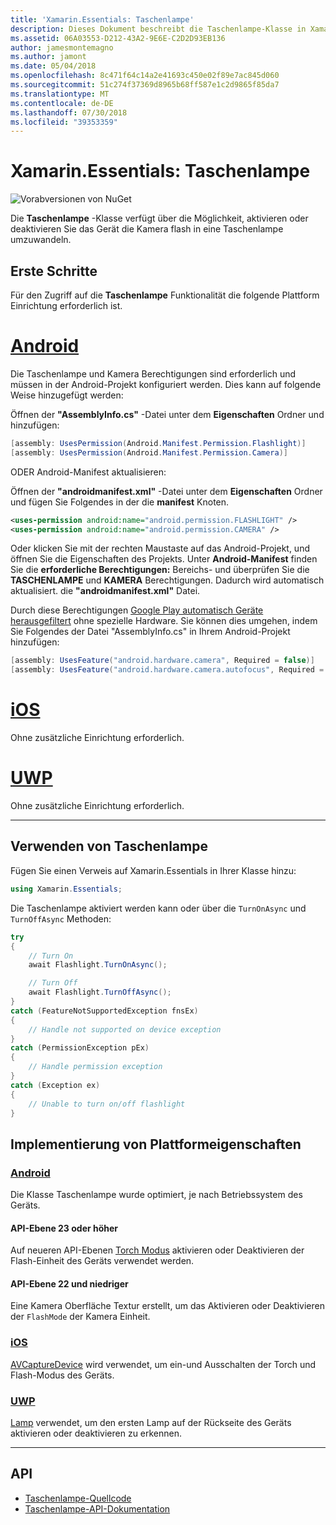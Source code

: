 ```yaml
---
title: 'Xamarin.Essentials: Taschenlampe'
description: Dieses Dokument beschreibt die Taschenlampe-Klasse in Xamarin.Essentials, mit der Möglichkeit zum Aktivieren oder deaktivieren Sie das Gerät die Kamera flash in eine Taschenlampe umzuwandeln.
ms.assetid: 06A03553-D212-43A2-9E6E-C2D2D93EB136
author: jamesmontemagno
ms.author: jamont
ms.date: 05/04/2018
ms.openlocfilehash: 8c471f64c14a2e41693c450e02f89e7ac845d060
ms.sourcegitcommit: 51c274f37369d8965b68ff587e1c2d9865f85da7
ms.translationtype: MT
ms.contentlocale: de-DE
ms.lasthandoff: 07/30/2018
ms.locfileid: "39353359"
---
```

# <a name="xamarinessentials-flashlight"></a>Xamarin.Essentials: Taschenlampe

![Vorabversionen von NuGet](~/media/shared/pre-release.png)

Die **Taschenlampe** -Klasse verfügt über die Möglichkeit, aktivieren oder deaktivieren Sie das Gerät die Kamera flash in eine Taschenlampe umzuwandeln.

## <a name="getting-started"></a>Erste Schritte

Für den Zugriff auf die **Taschenlampe** Funktionalität die folgende Plattform Einrichtung erforderlich ist.

# <a name="androidtabandroid"></a>[Android](#tab/android)

Die Taschenlampe und Kamera Berechtigungen sind erforderlich und müssen in der Android-Projekt konfiguriert werden. Dies kann auf folgende Weise hinzugefügt werden:

Öffnen der **"AssemblyInfo.cs"** -Datei unter dem **Eigenschaften** Ordner und hinzufügen:

```csharp
[assembly: UsesPermission(Android.Manifest.Permission.Flashlight)]
[assembly: UsesPermission(Android.Manifest.Permission.Camera)]
```

ODER Android-Manifest aktualisieren:

Öffnen der **"androidmanifest.xml"** -Datei unter dem **Eigenschaften** Ordner und fügen Sie Folgendes in der die **manifest** Knoten.

```xml
<uses-permission android:name="android.permission.FLASHLIGHT" />
<uses-permission android:name="android.permission.CAMERA" />
```

Oder klicken Sie mit der rechten Maustaste auf das Android-Projekt, und öffnen Sie die Eigenschaften des Projekts. Unter **Android-Manifest** finden Sie die **erforderliche Berechtigungen:** Bereichs- und überprüfen Sie die **TASCHENLAMPE** und **KAMERA** Berechtigungen. Dadurch wird automatisch aktualisiert. die **"androidmanifest.xml"** Datei.

Durch diese Berechtigungen [Google Play automatisch Geräte herausgefiltert](http://developer.android.com/guide/topics/manifest/uses-feature-element.html#permissions-features) ohne spezielle Hardware. Sie können dies umgehen, indem Sie Folgendes der Datei "AssemblyInfo.cs" in Ihrem Android-Projekt hinzufügen:

```csharp
[assembly: UsesFeature("android.hardware.camera", Required = false)]
[assembly: UsesFeature("android.hardware.camera.autofocus", Required = false)]
```

# <a name="iostabios"></a>[iOS](#tab/ios)

Ohne zusätzliche Einrichtung erforderlich.

# <a name="uwptabuwp"></a>[UWP](#tab/uwp)

Ohne zusätzliche Einrichtung erforderlich.

-----

## <a name="using-flashlight"></a>Verwenden von Taschenlampe

Fügen Sie einen Verweis auf Xamarin.Essentials in Ihrer Klasse hinzu:

```csharp
using Xamarin.Essentials;
```

Die Taschenlampe aktiviert werden kann oder über die `TurnOnAsync` und `TurnOffAsync` Methoden:

```csharp
try
{
    // Turn On
    await Flashlight.TurnOnAsync();

    // Turn Off
    await Flashlight.TurnOffAsync();
}
catch (FeatureNotSupportedException fnsEx)
{
    // Handle not supported on device exception
}
catch (PermissionException pEx)
{
    // Handle permission exception
}
catch (Exception ex)
{
    // Unable to turn on/off flashlight
}
```

## <a name="platform-implementation-specifics"></a>Implementierung von Plattformeigenschaften

### <a name="androidtabandroid"></a>[Android](#tab/android)

Die Klasse Taschenlampe wurde optimiert, je nach Betriebssystem des Geräts.

#### <a name="api-level-23-and-higher"></a>API-Ebene 23 oder höher

Auf neueren API-Ebenen [Torch Modus](https://developer.android.com/reference/android/hardware/camera2/CameraManager.html#setTorchMode) aktivieren oder Deaktivieren der Flash-Einheit des Geräts verwendet werden.

#### <a name="api-level-22-and-lower"></a>API-Ebene 22 und niedriger

Eine Kamera Oberfläche Textur erstellt, um das Aktivieren oder Deaktivieren der `FlashMode` der Kamera Einheit. 

### <a name="iostabios"></a>[iOS](#tab/ios)

[AVCaptureDevice](https://developer.xamarin.com/api/type/AVFoundation.AVCaptureDevice/) wird verwendet, um ein-und Ausschalten der Torch und Flash-Modus des Geräts.

### <a name="uwptabuwp"></a>[UWP](#tab/uwp)

[Lamp](https://docs.microsoft.com/en-us/uwp/api/windows.devices.lights.lamp) verwendet, um den ersten Lamp auf der Rückseite des Geräts aktivieren oder deaktivieren zu erkennen.

-----

## <a name="api"></a>API

- [Taschenlampe-Quellcode](https://github.com/xamarin/Essentials/tree/master/Xamarin.Essentials/Flashlight)
- [Taschenlampe-API-Dokumentation](xref:Xamarin.Essentials.Flashlight)
